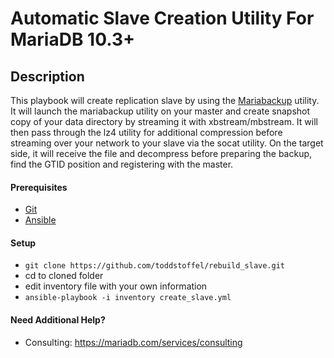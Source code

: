 # Automatic Slave Creation Utility For MariaDB 10.3+

## Description
This playbook will create replication slave by using the [Mariabackup](https://mariadb.com/kb/en/library/mariabackup-overview/) utility.  It will launch the mariabackup utility on your master and create snapshot copy of your data directory by streaming it with xbstream/mbstream.  It will then pass through the lz4 utility for additional compression before streaming over your network to your slave via the socat utility.  On the target side, it will receive the file and decompress before preparing the backup, find the GTID position and registering with the master.

#### Prerequisites

* [Git](https://git-scm.com/download/)
* [Ansible](http://docs.ansible.com/ansible/latest/intro_installation.html)

#### Setup

* `git clone https://github.com/toddstoffel/rebuild_slave.git`
* cd to cloned folder
* edit inventory file with your own information
* `ansible-playbook -i inventory create_slave.yml`

#### Need Additional Help?

* Consulting: https://mariadb.com/services/consulting
